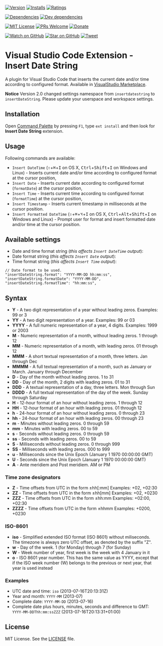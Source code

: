 [![Version][version-badge]][marketplace]
[![Installs][installs-badge]][marketplace]
[![Ratings][ratings-badge]][marketplace-ratings]

[![Dependencies][dependencies-badge]][dependencies]
[![Dev dependencies][devdependencies-badge]][devdependencies]

[![MIT License][license-badge]][LICENSE]
[![PRs Welcome][prs-badge]][prs]
[![Donate][donate-badge]][donate]

[![Watch on GitHub][github-watch-badge]][github-watch]
[![Star on GitHub][github-star-badge]][github-star]
[![Tweet][twitter-badge]][twitter]

# Visual Studio Code Extension - Insert Date String

A plugin for Visual Studio Code that inserts the current date and/or time according to configured format. Available in [VisualStudio Marketplace][marketplace].

**Notice** Version 2.0 changed settings namespace from `insertdatestring` to `insertDateString`. Please update your userspace and workspace settings.

## Installation

Open [Command Palette](https://code.visualstudio.com/docs/editor/codebasics) by pressing `F1`, type `ext install` and then look for **Insert Date String** extension.

## Usage

Following commands are available:

* `Insert DateTime` (<kbd>⇧</kbd>+<kbd>⌘</kbd>+<kbd>I</kbd> on OS X, <kbd>Ctrl</kbd>+<kbd>Shift</kbd>+<kbd>I</kbd> on Windows and Linux) - Inserts current date and/or time according to configured format at the cursor position, 
* `Insert Date` - Inserts current date according to configured format (`formatDate`) at the cursor position, 
* `Insert Time` - Inserts current time according to configured format (`formatTime`) at the cursor position, 
* `Insert Timestamp` - Inserts current timestamp in milliseconds at the cursor position.
* `Insert Formatted DateTime` (<kbd>⇧</kbd>+<kbd>⌘</kbd>+<kbd>⌥</kbd>+<kbd>I</kbd> on OS X, <kbd>Ctrl</kbd>+<kbd>Alt</kbd>+<kbd>Shift</kbd>+<kbd>I</kbd> on Windows and Linux) - Prompt user for format and insert formatted date and/or time at the cursor position.

## Available settings

* Date and time format string (*this affects `Insert DateTime` output*):
* Date format string (*this affects `Insert Date` output*):
* Time format string (*this affects `Insert Time` output*):

```
// Date format to be used.
"insertDateString.format": "YYYY-MM-DD hh:mm:ss",
"insertDateString.formatDate": "YYYY-MM-DD",
"insertDateString.formatTime": "hh:mm:ss",
```

## Syntax

- **Y**     - A two digit representation of a year without leading zeros. Examples: 99 or 3
- **YY**    - A two digit representation of a year. Examples: 99 or 03
- **YYYY**  - A full numeric representation of a year, 4 digits. Examples: 1999 or 2003
- **M**     - Numeric representation of a month, without leading zeros. 1 through 12
- **MM**    - Numeric representation of a month, with leading zeros. 01 through 12
- **MMM**   - A short textual representation of a month, three letters. Jan through Dec
- **MMMM**  - A full textual representation of a month, such as January or March. January through December
- **D**     - Day of the month without leading zeros. 1 to 31
- **DD**    - Day of the month, 2 digits with leading zeros. 01 to 31
- **DDD**   - A textual representation of a day, three letters. Mon through Sun
- **DDDD**  - A full textual representation of the day of the week. Sunday through Saturday
- **H**     - 12-hour format of an hour without leading zeros. 1 through 12
- **HH**    - 12-hour format of an hour with leading zeros. 01 through 12
- **h**     - 24-hour format of an hour without leading zeros. 0 through 23
- **hh**    - 24-hour format of an hour with leading zeros. 00 through 23
- **m**     - Minutes without leading zeros. 0 through 59
- **mm**    - Minutes with leading zeros. 00 to 59
- **s**     - Seconds without leading zeros. 0 through 59
- **ss**    - Seconds with leading zeros. 00 to 59
- **S**     - Milliseconds without leading zeros. 0 through 999
- **SS**    - Milliseconds with leading zeros. 000 to 999
- **u**     - Milliseconds since the Unix Epoch (January 1 1970 00:00:00 GMT)
- **U**     - Seconds since the Unix Epoch (January 1 1970 00:00:00 GMT)
- **A**     - Ante meridiem and Post meridiem. AM or PM

### Time zone designators
- **Z**     - Time offsets from UTC in the form ±hh[:mm] Examples: +02,    +02:30
- **ZZ**    - Time offsets from UTC in the form ±hh[mm] Examples:  +02,    +0230
- **ZZZ**   - Time offsets from UTC in the form ±hh:mm Examples:   +02:00, +02:30
- **ZZZZ**  - Time offsets from UTC in the form ±hhmm Examples:    +0200,  +0230

### ISO-8601
- **iso**   - Simplified extended ISO format (ISO 8601) without miliseconds. The timezone is always zero UTC offset, as denoted by the suffix "Z".
- **w**     - Day of the week. 1 (for Monday) through 7 (for Sunday)
- **W**     - Week number of year, first week is the week with 4 January in it
- **o**     - ISO 8601 year number. This has the same value as YYYY, except that if the ISO week number (W) belongs to the previous or next year, that year is used instead

### Examples

* UTC date and time: `iso` (2013-07-16T20:13:31Z)
* Year and month: `YYYY-MM` (2013-07)
* Complete date: `YYYY-MM-DD` (2013-07-16)
* Complete date plus hours, minutes, seconds and difference to GMT: `YYYY-MM-DDThh:mm:ssZZZ` (2013-07-16T20:13:31+01:00)

## License

MIT License. See the [LICENSE][license] file.

[dependencies-badge]: https://david-dm.org/jsynowiec/vscode-insertdatestring/status.svg
[dependencies]: https://david-dm.org/jsynowiec/vscode-insertdatestring
[devdependencies-badge]: https://david-dm.org/jsynowiec/vscode-insertdatestring/dev-status.svg
[devdependencies]: https://david-dm.org/jsynowiec/vscode-insertdatestring?type=dev
[version-badge]: https://vsmarketplacebadge.apphb.com/version/jsynowiec.vscode-insertdatestring.svg
[marketplace]: https://marketplace.visualstudio.com/items?itemName=jsynowiec.vscode-insertdatestring
[installs-badge]: https://vsmarketplacebadge.apphb.com/installs/jsynowiec.vscode-insertdatestring.svg
[ratings-badge]: https://vsmarketplacebadge.apphb.com/rating/jsynowiec.vscode-insertdatestring.svg
[marketplace-ratings]: https://marketplace.visualstudio.com/items?itemName=jsynowiec.vscode-insertdatestring#review-details
[license-badge]: https://img.shields.io/badge/license-MIT-blue.svg
[license]: https://github.com/jsynowiec/vscode-insertdatestring/blob/master/LICENSE
[prs-badge]: https://img.shields.io/badge/PRs-welcome-brightgreen.svg
[prs]: http://makeapullrequest.com
[donate-badge]: https://img.shields.io/badge/$-support-green.svg
[donate]: http://bit.ly/donate-js
[github-watch-badge]: https://img.shields.io/github/watchers/jsynowiec/vscode-insertdatestring.svg?style=social
[github-watch]: https://github.com/jsynowiec/vscode-insertdatestring/watchers
[github-star-badge]: https://img.shields.io/github/stars/jsynowiec/vscode-insertdatestring.svg?style=social
[github-star]: https://github.com/jsynowiec/vscode-insertdatestring/stargazers
[twitter-badge]: https://img.shields.io/twitter/url/https/jsynowiec/vscode-insertdatestring.svg?style=social
[twitter]: https://twitter.com/intent/tweet?text=Check%20out%20this%20VS%20%40code%20extension!%20https%3A%2F%2Fgithub.com%2Fjsynowiec%2Fvscode-insertdatestring%20%F0%9F%91%8D
